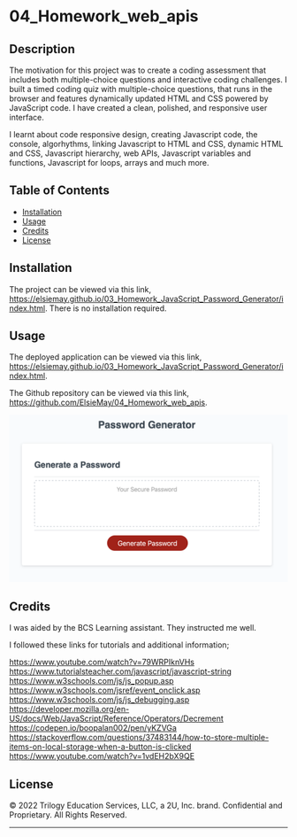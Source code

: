 # 04_Homework_web_apis

## Description

The motivation for this project was to create a coding assessment that includes both multiple-choice questions and interactive coding challenges. I built a timed coding quiz with multiple-choice questions, that runs in the browser and features dynamically updated HTML and CSS powered by JavaScript code. I have created a clean, polished, and responsive user interface.

I learnt about code responsive design, creating Javascript code, the console, algorhythms, linking Javascript to HTML and CSS, dynamic HTML and CSS, Javascript hierarchy, web APIs, Javascript variables and functions, Javascript for loops, arrays and much more.

## Table of Contents

- [Installation](#installation)
- [Usage](#usage)
- [Credits](#credits)
- [License](#license)

## Installation

The project can be viewed via this link, https://elsiemay.github.io/03_Homework_JavaScript_Password_Generator/index.html. There is no installation required.

## Usage

The deployed application can be viewed via this link, https://elsiemay.github.io/03_Homework_JavaScript_Password_Generator/index.html.

The Github repository can be viewed via this link, https://github.com/ElsieMay/04_Homework_web_apis.

![Screenshots](https://github.com/ElsieMay/03_Homework_JavaScript_Password_Generator/blob/main/assets/images/Screen%20Shot%202022-03-09%20at%209.09.45%20pm.png)

## Credits

I was aided by the BCS Learning assistant. They instructed me well.

I followed these links for tutorials and additional information;

https://www.youtube.com/watch?v=79WRPIknVHs
https://www.tutorialsteacher.com/javascript/javascript-string
https://www.w3schools.com/js/js_popup.asp
https://www.w3schools.com/jsref/event_onclick.asp
https://www.w3schools.com/js/js_debugging.asp
https://developer.mozilla.org/en-US/docs/Web/JavaScript/Reference/Operators/Decrement
https://codepen.io/boopalan002/pen/yKZVGa
https://stackoverflow.com/questions/37483144/how-to-store-multiple-items-on-local-storage-when-a-button-is-clicked
https://www.youtube.com/watch?v=1vdEH2bX9QE

## License

© 2022 Trilogy Education Services, LLC, a 2U, Inc. brand. Confidential and Proprietary. All Rights Reserved.

---
